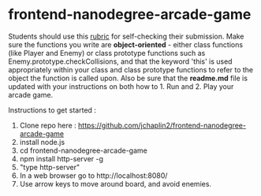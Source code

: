 frontend-nanodegree-arcade-game
===============================

Students should use this [rubric](https://review.udacity.com/#!/projects/2696458597/rubric) for self-checking their submission. Make sure the functions you write are **object-oriented** - either class functions (like Player and Enemy) or class prototype functions such as Enemy.prototype.checkCollisions, and that the keyword 'this' is used appropriately within your class and class prototype functions to refer to the object the function is called upon. Also be sure that the **readme.md** file is updated with your instructions on both how to 1. Run and 2. Play your arcade game.


Instructions to get started : 

1. Clone repo here : https://github.com/jchaplin2/frontend-nanodegree-arcade-game
2. install node.js
3. cd frontend-nanodegree-arcade-game
4. npm install http-server -g
5. "type http-server"
6. In a web browser go to http://localhost:8080/
7. Use arrow keys to move around board, and avoid enemies.